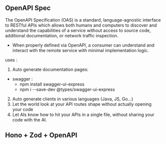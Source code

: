 ## OpenAPI Spec

The OpenAPI Specification (OAS) is a standard, language-agnostic interface to RESTful APIs which allows both humans and computers to discover and understand the capabilities of a service without access to source code, additional documentation, or network traffic inspection. 
- When properly defined via OpenAPI, a consumer can understand and interact with the remote service with minimal implementation logic.

uses   : 

1. Auto generate documentation pages:
- swagger : 
  - npm install swagger-ui-express
  - npm i --save-dev @types/swagger-ui-express
2. Auto generate clients in various languages (Java, JS, Go…)
2. Let the world look at your API routes shape without actually opening your code
4. Let AIs know how to hit your APIs in a single file, without sharing your code with the AI.

## Hono + Zod + OpenAPI 